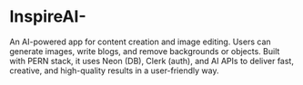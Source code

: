 # InspireAI-
An AI-powered app for content creation and image editing. Users can generate images, write blogs, and remove backgrounds or objects. Built with PERN stack, it uses Neon (DB), Clerk (auth), and AI APIs to deliver fast, creative, and high-quality results in a user-friendly way.
